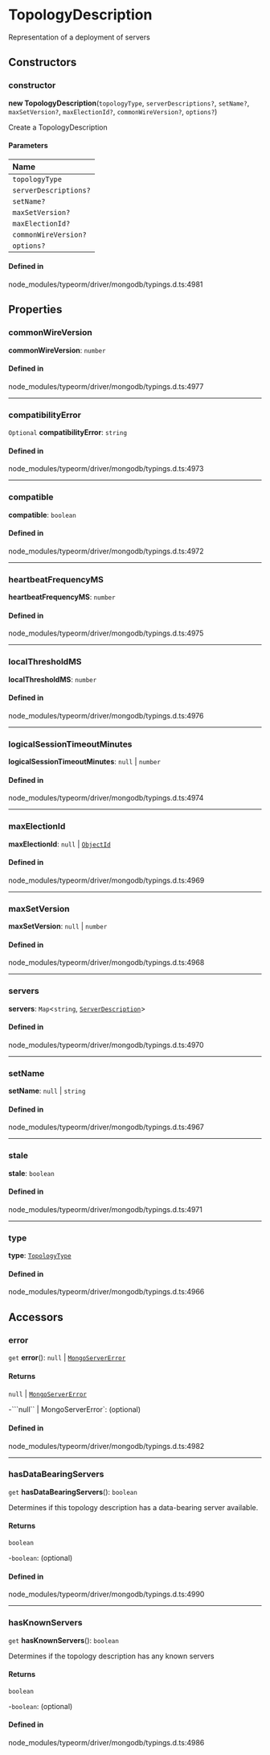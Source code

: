 # TopologyDescription

Representation of a deployment of servers

## Constructors

### constructor

**new TopologyDescription**(`topologyType`, `serverDescriptions?`, `setName?`, `maxSetVersion?`, `maxElectionId?`, `commonWireVersion?`, `options?`)

Create a TopologyDescription

#### Parameters

| Name |
| :------ |
| `topologyType` | [`TopologyType`](../index.md#topologytype-1) |
| `serverDescriptions?` | ``null`` \| `Map`<`string`, [`ServerDescription`](ServerDescription.md)\> |
| `setName?` | ``null`` \| `string` |
| `maxSetVersion?` | ``null`` \| `number` |
| `maxElectionId?` | ``null`` \| [`ObjectId`](ObjectId.md) |
| `commonWireVersion?` | ``null`` \| `number` |
| `options?` | ``null`` \| [`TopologyDescriptionOptions`](../interfaces/TopologyDescriptionOptions.md) |

#### Defined in

node_modules/typeorm/driver/mongodb/typings.d.ts:4981

## Properties

### commonWireVersion

 **commonWireVersion**: `number`

#### Defined in

node_modules/typeorm/driver/mongodb/typings.d.ts:4977

___

### compatibilityError

 `Optional` **compatibilityError**: `string`

#### Defined in

node_modules/typeorm/driver/mongodb/typings.d.ts:4973

___

### compatible

 **compatible**: `boolean`

#### Defined in

node_modules/typeorm/driver/mongodb/typings.d.ts:4972

___

### heartbeatFrequencyMS

 **heartbeatFrequencyMS**: `number`

#### Defined in

node_modules/typeorm/driver/mongodb/typings.d.ts:4975

___

### localThresholdMS

 **localThresholdMS**: `number`

#### Defined in

node_modules/typeorm/driver/mongodb/typings.d.ts:4976

___

### logicalSessionTimeoutMinutes

 **logicalSessionTimeoutMinutes**: ``null`` \| `number`

#### Defined in

node_modules/typeorm/driver/mongodb/typings.d.ts:4974

___

### maxElectionId

 **maxElectionId**: ``null`` \| [`ObjectId`](ObjectId.md)

#### Defined in

node_modules/typeorm/driver/mongodb/typings.d.ts:4969

___

### maxSetVersion

 **maxSetVersion**: ``null`` \| `number`

#### Defined in

node_modules/typeorm/driver/mongodb/typings.d.ts:4968

___

### servers

 **servers**: `Map`<`string`, [`ServerDescription`](ServerDescription.md)\>

#### Defined in

node_modules/typeorm/driver/mongodb/typings.d.ts:4970

___

### setName

 **setName**: ``null`` \| `string`

#### Defined in

node_modules/typeorm/driver/mongodb/typings.d.ts:4967

___

### stale

 **stale**: `boolean`

#### Defined in

node_modules/typeorm/driver/mongodb/typings.d.ts:4971

___

### type

 **type**: [`TopologyType`](../index.md#topologytype-1)

#### Defined in

node_modules/typeorm/driver/mongodb/typings.d.ts:4966

## Accessors

### error

`get` **error**(): ``null`` \| [`MongoServerError`](MongoServerError.md)

#### Returns

``null`` \| [`MongoServerError`](MongoServerError.md)

-```null`` \| MongoServerError`: (optional) 

#### Defined in

node_modules/typeorm/driver/mongodb/typings.d.ts:4982

___

### hasDataBearingServers

`get` **hasDataBearingServers**(): `boolean`

Determines if this topology description has a data-bearing server available.

#### Returns

`boolean`

-`boolean`: (optional) 

#### Defined in

node_modules/typeorm/driver/mongodb/typings.d.ts:4990

___

### hasKnownServers

`get` **hasKnownServers**(): `boolean`

Determines if the topology description has any known servers

#### Returns

`boolean`

-`boolean`: (optional) 

#### Defined in

node_modules/typeorm/driver/mongodb/typings.d.ts:4986
